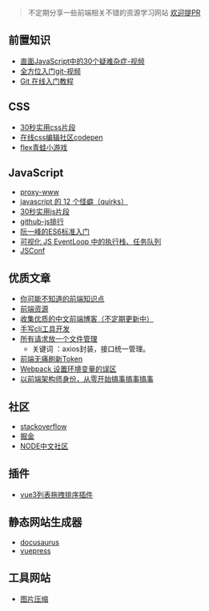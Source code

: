 >不定期分享一些前端相关不错的资源学习网站
>[欢迎提PR](https://github.com/qq919006380/front-end/issues)

## 前置知识

- [直面JavaScript中的30个疑难杂症-视频](https://www.imooc.com/learn/1303?utm_source=courseright)
- [全方位入门git-视频](https://www.imooc.com/learn/1278?mc_marking=bb86c9071ed9b7cf12612a2a85203372&mc_channel=hk)
- [Git 在线入门教程](http://pcottle.github.io/learnGitBranching/?locale=zh_CN)

## CSS

- [30秒实用css片段](https://www.30secondsofcode.org/css/p/1)
- [在线css编辑社区codepen](https://codepen.io/)
- [flex青蛙小游戏](http://flexboxfroggy.com/#zh-cn)

## JavaScript

- [proxy-www](https://github.com/justjavac/proxy-www)
- [javascript 的 12 个怪癖（quirks）](https://github.com/justjavac/12-javascript-quirks)
- [30秒实用js片段](https://30secondsofcode.org/)
- [github-js排行](https://github.com/search?l=JavaScript&o=desc&p=1&q=stars%3A%3E1&s=stars&type=Repositories)
- [阮一峰的ES6标准入门](https://es6.ruanyifeng.com/)
- [可视化 JS EventLoop 中的执行栈、任务队列](https://www.jsv9000.app/)
- [JSConf](https://www.youtube.com/c/JSConfEU/videos)

## 优质文章

- [你可能不知道的前端知识点](https://github.com/justjavac/the-front-end-knowledge-you-may-not-know)
- [前端资源](https://github.com/poppinlp/fe-store-house)
- [收集优质的中文前端博客（不定期更新中）](https://github.com/FrankFang/best-chinese-front-end-blogs)
- [手写cli工具开发](https://juejin.im/post/5cc160b2f265da03452bdf5b)
- [所有请求放一个文件管理](https://www.jianshu.com/p/72d911b6d61d)
    - 关键词 ：axios封装，接口统一管理。
- [前端无痛刷新Token](https://juejin.cn/post/7075348765162340383)
- [Webpack 设置环境变量的误区](https://juejin.cn/post/6844904023791796237)
- [以前端架构师身份，从零开始搞事搞事搞事](https://juejin.cn/post/6952066955868110879#heading-12)



## 社区
- [stackoverflow](https://stackoverflow.com/)
- [掘金](https://juejin.cn/)
- [NODE中文社区](https://cnodejs.org/)

## 插件
- [vue3列表拖拽排序插件](https://github.com/SortableJS/vue.draggable.next)

## 静态网站生成器
- [docusaurus](https://www.docusaurus.cn/)
- [vuepress](https://v2.vuepress.vuejs.org/zh/)

## 工具网站
- [图片压缩](https://tinypng.com)
